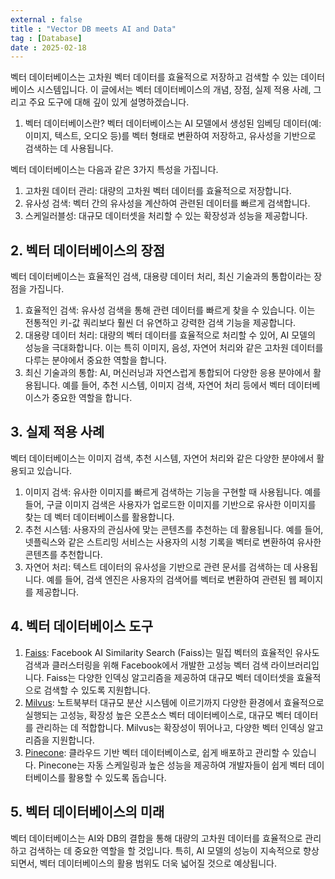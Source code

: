 ```yaml
---
external : false
title : "Vector DB meets AI and Data"
tag : [Database]
date : 2025-02-18
---
```


벡터 데이터베이스는 고차원 벡터 데이터를 효율적으로 저장하고 검색할 수 있는 데이터베이스 시스템입니다. 이 글에서는 벡터 데이터베이스의 개념, 장점, 실제 적용 사례, 그리고 주요 도구에 대해 깊이 있게 설명하겠습니다.

1. 벡터 데이터베이스란?
벡터 데이터베이스는 AI 모델에서 생성된 임베딩 데이터(예: 이미지, 텍스트, 오디오 등)를 벡터 형태로 변환하여 저장하고, 유사성을 기반으로 검색하는 데 사용됩니다.

벡터 데이터베이스는 다음과 같은 3가지 특성을 가집니다.

1) 고차원 데이터 관리: 대량의 고차원 벡터 데이터를 효율적으로 저장합니다.
2) 유사성 검색: 벡터 간의 유사성을 계산하여 관련된 데이터를 빠르게 검색합니다.
3) 스케일러블성: 대규모 데이터셋을 처리할 수 있는 확장성과 성능을 제공합니다.

## 2. 벡터 데이터베이스의 장점

벡터 데이터베이스는 효율적인 검색, 대용량 데이터 처리, 최신 기술과의 통합이라는 장점을 가집니다.

1) 효율적인 검색: 유사성 검색을 통해 관련 데이터를 빠르게 찾을 수 있습니다. 이는 전통적인 키-값 쿼리보다 훨씬 더 유연하고 강력한 검색 기능을 제공합니다.
2) 대용량 데이터 처리: 대량의 벡터 데이터를 효율적으로 처리할 수 있어, AI 모델의 성능을 극대화합니다. 이는 특히 이미지, 음성, 자연어 처리와 같은 고차원 데이터를 다루는 분야에서 중요한 역할을 합니다.
3) 최신 기술과의 통합: AI, 머신러닝과 자연스럽게 통합되어 다양한 응용 분야에서 활용됩니다. 예를 들어, 추천 시스템, 이미지 검색, 자연어 처리 등에서 벡터 데이터베이스가 중요한 역할을 합니다.

## 3. 실제 적용 사례

벡터 데이터베이스는 이미지 검색, 추천 시스템, 자연어 처리와 같은 다양한 분야에서 활용되고 있습니다.

1) 이미지 검색: 유사한 이미지를 빠르게 검색하는 기능을 구현할 때 사용됩니다. 예를 들어, 구글 이미지 검색은 사용자가 업로드한 이미지를 기반으로 유사한 이미지를 찾는 데 벡터 데이터베이스를 활용합니다.
2) 추천 시스템: 사용자의 관심사에 맞는 콘텐츠를 추천하는 데 활용됩니다. 예를 들어, 넷플릭스와 같은 스트리밍 서비스는 사용자의 시청 기록을 벡터로 변환하여 유사한 콘텐츠를 추천합니다.
3) 자연어 처리: 텍스트 데이터의 유사성을 기반으로 관련 문서를 검색하는 데 사용됩니다. 예를 들어, 검색 엔진은 사용자의 검색어를 벡터로 변환하여 관련된 웹 페이지를 제공합니다.

## 4. 벡터 데이터베이스 도구

1) [Faiss](https://github.com/facebookresearch/faiss): Facebook AI Similarity Search (Faiss)는 밀집 벡터의 효율적인 유사도 검색과 클러스터링을 위해 Facebook에서 개발한 고성능 벡터 검색 라이브러리입니다. Faiss는 다양한 인덱싱 알고리즘을 제공하여 대규모 벡터 데이터셋을 효율적으로 검색할 수 있도록 지원합니다.
2) [Milvus](https://milvus.io/ko): 노트북부터 대규모 분산 시스템에 이르기까지 다양한 환경에서 효율적으로 실행되는 고성능, 확장성 높은 오픈소스 벡터 데이터베이스로, 대규모 벡터 데이터를 관리하는 데 적합합니다. Milvus는 확장성이 뛰어나고, 다양한 벡터 인덱싱 알고리즘을 지원합니다.
3) [Pinecone](https://www.pinecone.io/): 클라우드 기반 벡터 데이터베이스로, 쉽게 배포하고 관리할 수 있습니다. Pinecone는 자동 스케일링과 높은 성능을 제공하여 개발자들이 쉽게 벡터 데이터베이스를 활용할 수 있도록 돕습니다.

## 5. 벡터 데이터베이스의 미래

벡터 데이터베이스는 AI와 DB의 결합을 통해 대량의 고차원 데이터를 효율적으로 관리하고 검색하는 데 중요한 역할을 할 것입니다. 특히, AI 모델의 성능이 지속적으로 향상되면서, 벡터 데이터베이스의 활용 범위도 더욱 넓어질 것으로 예상됩니다.
